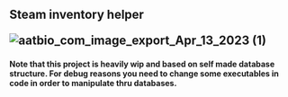 <h2>Steam inventory helper



![aatbio_com_image_export_Apr_13_2023 (1)](https://user-images.githubusercontent.com/85412627/231754350-fcb2dbb9-9268-408a-a1ac-f10df8f57b04.png)










<h4>Note that this project is heavily wip and based on self made database structure. For debug reasons you need to change some executables 
in code in order to manipulate thru databases.
